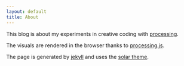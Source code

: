 ```yaml
---
layout: default
title: About
---
```


This blog is about my experiments in creative coding with [processing](http://processing.org).

The visuals are rendered in the browser thanks to [processing.js](http://processingjs.org/).

The page is generated by [jekyll](http://jekyllrb.com/) and uses the [solar theme](https://github.com/redwallhp/solar-theme-jekyll).
